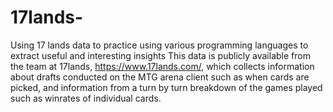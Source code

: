 # 17lands-
Using 17 lands data to practice using various programming languages to extract useful and interesting insights 
This data is publicly available from the team at 17lands, https://www.17lands.com/, which collects information about drafts conducted on the MTG arena client such as when cards are picked, and information from a turn by turn breakdown of the games played such as winrates of individual cards.
